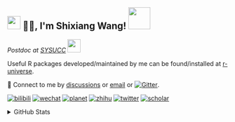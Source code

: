 
<h2><img src="https://emojis.slackmojis.com/emojis/images/1531849430/4246/blob-sunglasses.gif?1531849430" width="30"/> 🙏🏻, I'm Shixiang Wang! <img src="https://media.giphy.com/media/12oufCB0MyZ1Go/giphy.gif" width="50"></h2>

<p><em>Postdoc at <a href="https://sysucc.org.cn/">SYSUCC</a> <img src="https://media.giphy.com/media/WUlplcMpOCEmTGBtBW/giphy.gif" width="30"> 
</em></p>

Useful R packages developed/maintained by me can be found/installed at [r-universe](https://shixiangwang.r-universe.dev/).

💬 Connect to me by
[discussions](https://github.com/ShixiangWang/self-study/discussions) or [email](mailto:w_shixiang@163.com) or [![Gitter](https://badges.gitter.im/ShixiangWang/community.svg)](https://gitter.im/ShixiangWang/community?utm_source=badge&utm_medium=badge&utm_campaign=pr-badge). 

[![bilibili](https://img.shields.io/badge/王诗翔-B站-yellow)](https://space.bilibili.com/11553374) [![wechat](https://img.shields.io/badge/王诗翔-微信公众号-important)](https://shixiangwang.github.io/home/logo/qrcode.jpg) [![planet](https://img.shields.io/badge/王诗翔-知识星球-blueviolet)](https://t.zsxq.com/rBqbIei)  [![zhihu](https://img.shields.io/badge/王诗翔-知乎-blue)](https://www.zhihu.com/people/shixiangwang) [![twitter](https://img.shields.io/badge/WangShxiang-twitter-ff69b4)](https://twitter.com/WangShxiang) [![scholar](https://img.shields.io/badge/ShixiangWang-Scholar-00ffff)](https://scholar.google.com/citations?user=FvNp0NkAAAAJ) 

<details>
 
<summary>GitHub Stats</summary>


<!--START_SECTION:waka-->
**🐱 My GitHub Data** 

> 🏆 1,504 Contributions in the Year 2022
 > 
> 📦 4.1 MB Used in GitHub's Storage 
 > 
> 🚫 Not Opted to Hire
 > 
> 📜 80 Public Repositories 
 > 
> 🔑 19 Private Repositories  
 > 
**I'm an Early 🐤** 

```text
🌞 Morning    346 commits    ████░░░░░░░░░░░░░░░░░░░░░   16.16% 
🌆 Daytime    811 commits    █████████░░░░░░░░░░░░░░░░   37.88% 
🌃 Evening    828 commits    █████████░░░░░░░░░░░░░░░░   38.67% 
🌙 Night      156 commits    █░░░░░░░░░░░░░░░░░░░░░░░░   7.29%

```
📅 **I'm Most Productive on Tuesday** 

```text
Monday       317 commits    ███░░░░░░░░░░░░░░░░░░░░░░   14.81% 
Tuesday      407 commits    ████░░░░░░░░░░░░░░░░░░░░░   19.01% 
Wednesday    349 commits    ████░░░░░░░░░░░░░░░░░░░░░   16.3% 
Thursday     329 commits    ███░░░░░░░░░░░░░░░░░░░░░░   15.37% 
Friday       361 commits    ████░░░░░░░░░░░░░░░░░░░░░   16.86% 
Saturday     178 commits    ██░░░░░░░░░░░░░░░░░░░░░░░   8.31% 
Sunday       200 commits    ██░░░░░░░░░░░░░░░░░░░░░░░   9.34%

```


**I Mostly Code in R** 

```text
R                        51 repos            ██████████████░░░░░░░░░░░   56.67% 
HTML                     10 repos            ██░░░░░░░░░░░░░░░░░░░░░░░   11.11% 
Shell                    5 repos             █░░░░░░░░░░░░░░░░░░░░░░░░   5.56% 
Go                       5 repos             █░░░░░░░░░░░░░░░░░░░░░░░░   5.56% 
JavaScript               5 repos             █░░░░░░░░░░░░░░░░░░░░░░░░   5.56%

```



 Last Updated on 18/10/2022 19:01:39 UTC
<!--END_SECTION:waka-->

> These Readme stats are generated using github action [awesome-readme-stats](https://github.com/anmol098/waka-readme-stats)

-----

**NOTE: Top languages does not indicate my skill level or anything like that. It is just a metric of which languages have been hosted by me on GitHub based on the usage across repositories.**

</details>
